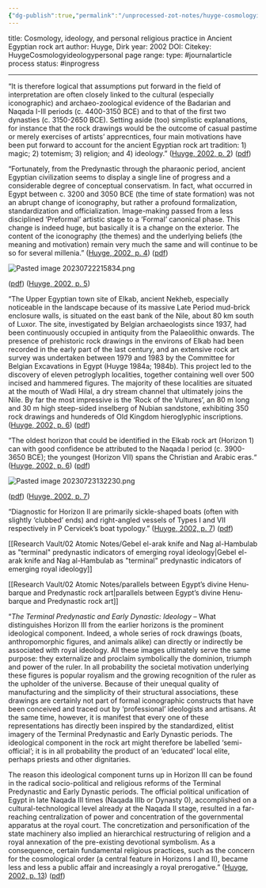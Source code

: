 ```yaml
---
{"dg-publish":true,"permalink":"/unprocessed-zot-notes/huyge-cosmologyideologypersonal/"}
---
```



title: Cosmology, ideology, and personal religious practice in Ancient Egyptian rock art
author: Huyge, Dirk
year: 2002
DOI: 
Citekey: HuygeCosmologyideologypersonal
page range: 
type: #journalarticle
process status: #inprogress  
_ _ _


“It is therefore logical that assumptions put forward in the field of interpretation are often closely linked to the cultural (especially iconographic) and archaeo-zoological evidence of the Badarian and Naqada I-Ill periods (c. 4400-3150 BCE) and to that of the first two dynasties (c. 3150-2650 BCE). Setting aside (too) simplistic explanations, for instance that the rock drawings would be the outcome of casual pastime or merely exercises of artists’ apprecntices, four main motivations have been put forward to account for the ancient Egyptian rock art tradition: 1) magic; 2) totemism; 3) religion; and 4) ideology.” ([Huyge, 2002, p. 2](zotero://select/library/items/CGK3ASIT)) ([pdf](zotero://open-pdf/library/items/B2GXX254?page=2&annotation=UXVGJNEM))

“Fortunately, from the Predynastic through the pharaonic period, ancient Egyptian civilization seems to display a single line of progress and a considerable degree of conceptual conservatism. In fact, what occurred in Egypt between  c. 3200 and 3050 BCE (the time of state formation) was not an abrupt change of iconography, but rather a profound formalization, standardization and officialization. Image-making passed from a less disciplined ‘Preformal’ artistic stage to a ‘Formal’ canonical phase. This change is indeed huge, but basically it is a change on the exterior. The content of the iconography (the themes) and the underlying beliefs (the meaning and motivation) remain very much the same and will continue to be so for several millenia.” ([Huyge, 2002, p. 4](zotero://select/library/items/CGK3ASIT)) ([pdf](zotero://open-pdf/library/items/B2GXX254?page=4&annotation=H3LAR67F))

![Pasted image 20230722215834.png](/img/user/zz%20Images%20Dump/Pasted%20image%2020230722215834.png)

([pdf](zotero://open-pdf/library/items/B2GXX254?page=5&annotation=F5IQTDLS)) ([Huyge, 2002, p. 5](zotero://select/library/items/CGK3ASIT))

“The Upper Egyptian town site of Elkab, ancient Nekheb, especially noticeable in the landscape because of its massive Late Period mud-brick enclosure walls, is situated on the east bank of the Nile, about 80 km south of Luxor. The site, investigated by Belgian archaeologists since 1937, had been continuously occupied in antiquity from the Palaeolithic onwards. The presence of prehistoric rock drawings in the environs of Elkab had been recorded in the early part of the last century, and an extensive rock art survey was undertaken between 1979 and 1983 by the Committee for Belgian Excavations in Egypt (Huyge 1984a; 1984b). This project led to the discovery of eleven petroglyph localities, together containing well over 500 incised and hammered figures. The majority of these localities are situated at the mouth of Wadi Hilal, a dry stream channel that ultimately joins the Nile. By far the most impressive is the ‘Rock of the Vultures’, an 80 m long and 30 m high steep-sided inselberg of Nubian sandstone, exhibiting 350 rock drawings and hundereds of Old Kingdom hieroglyphic inscriptions. ([Huyge, 2002, p. 6](zotero://select/library/items/CGK3ASIT)) ([pdf](zotero://open-pdf/library/items/B2GXX254?page=6&annotation=TN484T4L))

“The oldest horizon that could be identified in the Elkab rock art (Horizon 1) can with good confidence be attributed to the Naqada I period (c. 3900-3650 BCE); the youngest (Horizon VII) spans the Christian and Arabic eras.“ ([Huyge, 2002, p. 6](zotero://select/library/items/CGK3ASIT)) ([pdf](zotero://open-pdf/library/items/B2GXX254?page=6&annotation=BK3SVPXN))

![Pasted image 20230723132230.png](/img/user/zz%20Images%20Dump/Pasted%20image%2020230723132230.png)

([pdf](zotero://open-pdf/library/items/B2GXX254?page=7&annotation=557R9UCV)) ([Huyge, 2002, p. 7](zotero://select/library/items/CGK3ASIT))

“Diagnostic for Horizon II are primarily sickle-shaped boats (often with slightly ‘clubbed’ ends) and right-angled vessels of Types I and VII respectively in P Cervicek’s boat typology.” ([Huyge, 2002, p. 7](zotero://select/library/items/CGK3ASIT)) ([pdf](zotero://open-pdf/library/items/B2GXX254?page=7&annotation=5LABPN94))

[[Research Vault/02 Atomic Notes/Gebel el-arak knife and Nag al-Hambulab as "terminal" predynastic indicators of emerging royal ideology\|Gebel el-arak knife and Nag al-Hambulab as "terminal" predynastic indicators of emerging royal ideology]]

[[Research Vault/02 Atomic Notes/parallels between Egypt’s divine Henu-barque and Predynastic rock art\|parallels between Egypt’s divine Henu-barque and Predynastic rock art]]

“*The Terminal Predynastic and Early Dynastic: Ideology* – What distinguishes Horizon III from the earlier horizons is the prominent ideological component. Indeed, a whole series of rock drawings (boats, anthropomorphic figures, and animals alike) can directly or indirectly be associated with royal ideology. All these images ultimately serve the same purpose: they externalize and proclaim symbolically the dominion, triumph and power of the ruler. In all probability the societal motivation underlying these figures is popular royalism and the growing recognition of the ruler as the upholder of the universe. Because of their unequal quality of manufacturing and the simplicity of their structural associations, these drawings are certainly not part of formal iconographic constructs that have been conceived and traced out by ‘professional’ ideologists and artisans. At the same time, however, it is manifest that every one of these representations has directly been inspired by the standardized, elitist imagery of the Terminal Predynastic and Early Dynastic periods. The ideological component in the rock art might therefore be labelled ‘semi-official’; it is in all probability the product of an ‘educated’ local elite, perhaps priests and other dignitaries.

The reason this ideological component turns up in Horizon III can be found in the radical socio-political and religious reforms of the Terminal Predynastic and Early Dynastic periods. The official political unification of Egypt in late Naqada III times (Naqada IIIb or Dynasty 0), accomplished on a cultural-technological level already at the Naqada II stage, resulted in a far-reaching centralization of power and concentration of the governmental apparatus at the royal court. The concretization and personification of the state machinery also implied an hierarchical restructuring of religion and a royal annexation of the pre-existing devotional symbolism. As a consequence, certain fundamental religious practices, such as the concern for the cosmological order (a central feature in Horizons I and II), became less and less a public affair and increasingly a royal prerogative.” ([Huyge, 2002, p. 13](zotero://select/library/items/CGK3ASIT)) ([pdf](zotero://open-pdf/library/items/B2GXX254?page=13&annotation=4HSS3SP9))